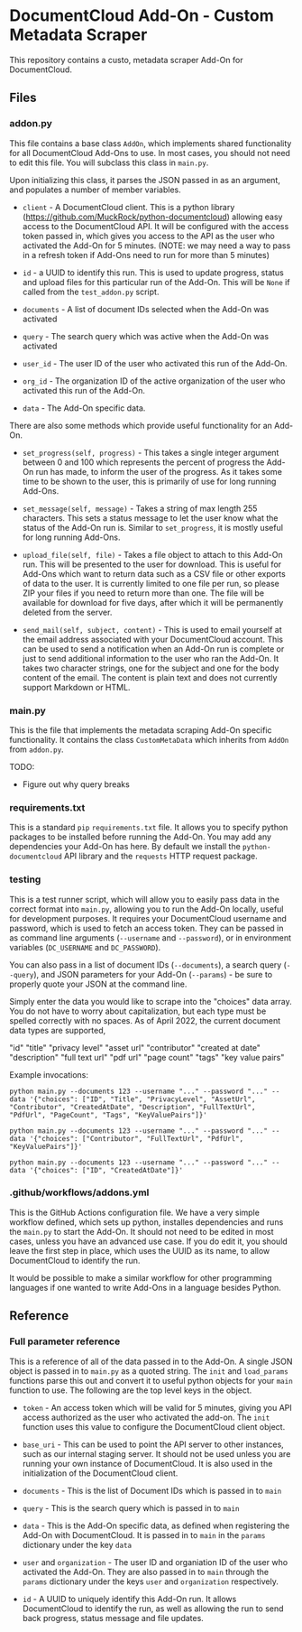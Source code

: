 
# DocumentCloud Add-On - Custom Metadata Scraper

This repository contains a custo, metadata scraper Add-On for DocumentCloud. 

## Files

### addon.py

This file contains a base class `AddOn`, which implements shared functionality
for all DocumentCloud Add-Ons to use.  In most cases, you should not need to
edit this file.  You will subclass this class in `main.py`.

Upon initializing this class, it parses the JSON passed in as an argument, and
populates a number of member variables.

* `client` - A DocumentCloud client.  This is a python library
  (https://github.com/MuckRock/python-documentcloud) allowing easy access to
  the DocumentCloud API.  It will be configured with the access token passed
  in, which gives you access to the API as the user who activated the Add-On
  for 5 minutes. (NOTE: we may need a way to pass in a refresh token if Add-Ons
  need to run for more than 5 minutes)

* `id` - a UUID to identify this run.  This is used to update progress, status
  and upload files for this particular run of the Add-On.  This will be `None`
  if called from the `test_addon.py` script.

* `documents` - A list of document IDs selected when the Add-On was activated

* `query` - The search query which was active when the Add-On was activated

* `user_id` - The user ID of the user who activated this run of the Add-On.

* `org_id` - The organization ID of the active organization of the user who
  activated this run of the Add-On.

* `data` - The Add-On specific data.

There are also some methods which provide useful functionality for an Add-On.

* `set_progress(self, progress)` - This takes a single integer argument between
  0 and 100 which represents the percent of progress the Add-On run has made,
  to inform the user of the progress.  As it takes some time to be shown to the
  user, this is primarily of use for long running Add-Ons.

* `set_message(self, message)` - Takes a string of max length 255 characters.
  This sets a status message to let the user know what the status of the Add-On
  run is. Similar to `set_progress`, it is mostly useful for long running
  Add-Ons.

* `upload_file(self, file)` - Takes a file object to attach to this Add-On run.
  This will be presented to the user for download.  This is useful for Add-Ons
  which want to return data such as a CSV file or other exports of data to the
  user.  It is currently limited to one file per run, so please ZIP your files
  if you need to return more than one.  The file will be available for download
  for five days, after which it will be permanently deleted from the server.

* `send_mail(self, subject, content)` - This is used to email yourself at the
  email address associated with your DocumentCloud account.  This can be used
  to send a notification when an Add-On run is complete or just to send
  additional information to the user who ran the Add-On.  It takes two
  character strings, one for the subject and one for the body content of the
  email.  The content is plain text and does not currently support Markdown or
  HTML.

### main.py

This is the file that implements the metadata scraping Add-On specific functionality.
It contains the class `CustomMetaData` which inherits from `AddOn` from `addon.py`.

TODO: 
- Figure out why query breaks

### requirements.txt

This is a standard `pip` `requirements.txt` file.  It allows you to specify
python packages to be installed before running the Add-On.  You may add any
dependencies your Add-On has here.  By default we install the
`python-documentcloud` API library and the `requests` HTTP request package.

### testing

This is a test runner script, which will allow you to easily pass data in the
correct format into `main.py`, allowing you to run the Add-On locally, useful
for development purposes.  It requires your DocumentCloud username and
password, which is used to fetch an access token.  They can be passed in as
command line arguments (`--username` and `--password`), or in environment
variables (`DC_USERNAME` and `DC_PASSWORD`).

You can also pass in a list of document IDs (`--documents`), a search query
(`--query`), and JSON parameters for your Add-On (`--params`) - be sure to
properly quote your JSON at the command line.

Simply enter the data you would like to scrape into the "choices" data array. You do not have to worry about capitalization, but each type must be spelled correctly with no spaces.
As of April 2022, the current document data types are supported,

"id"
"title"
"privacy level"
"asset url"
"contributor"
"created at date"
"description"
"full text url"
"pdf url"
"page count"
"tags"
"key value pairs"

Example invocations:
```
python main.py --documents 123 --username "..." --password "..." --data '{"choices": ["ID", "Title", "PrivacyLevel", "AssetUrl", "Contributor", "CreatedAtDate", "Description", "FullTextUrl", "PdfUrl", "PageCount", "Tags", "KeyValuePairs"]}'
```

```
python main.py --documents 123 --username "..." --password "..." --data '{"choices": ["Contributor", "FullTextUrl", "PdfUrl", "KeyValuePairs"]}'
```

```
python main.py --documents 123 --username "..." --password "..." --data '{"choices": ["ID", "CreatedAtDate"]}'
```

### .github/workflows/addons.yml

This is the GitHub Actions configuration file.  We have a very simple workflow
defined, which sets up python, installes dependencies and runs the `main.py` to
start the Add-On.  It should not need to be edited in most cases, unless you
have an advanced use case.  If you do edit it, you should leave the first step
in place, which uses the UUID as its name, to allow DocumentCloud to identify
the run.

It would be possible to make a similar workflow for other programming languages
if one wanted to write Add-Ons in a language besides Python.

## Reference

### Full parameter reference

This is a reference of all of the data passed in to the Add-On.  A single JSON
object is passed in to `main.py` as a quoted string.  The `init` and
`load_params` functions parse this out and convert it to useful python objects
for your `main` function to use.  The following are the top level keys in the
object.

* `token` - An access token which will be valid for 5 minutes, giving you API
  access authorized as the user who activated the add-on.  The `init` function
  uses this value to configure the DocumentCloud client object.

* `base_uri` - This can be used to point the API server to other instances,
  such as our internal staging server.  It should not be used unless you are
  running your own instance of DocumentCloud.  It is also used in the
  initialization of the DocumentCloud client.

*  `documents` - This is the list of Document IDs which is passed in to `main`

*  `query` - This is the search query which is passed in to `main`

*  `data` - This is the Add-On specific data, as defined when registering the
   Add-On with DocumentCloud.  It is passed in to `main` in the `params`
   dictionary under the key `data`

* `user` and `organization` - The user ID and organiation ID of the user who
  activated the Add-On.  They are also passed in to `main` through the `params`
  dictionary under the keys `user` and `organization` respectively.

* `id` - A UUID to uniquely identify this Add-On run.  It allows DocumentCloud
  to identify the run, as well as allowing the run to send back progress,
  status message and file updates.
